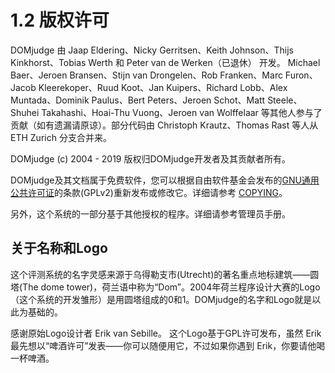 # 1.2 版权许可

DOMjudge 由 Jaap Eldering、Nicky Gerritsen、Keith Johnson、Thijs Kinkhorst、Tobias Werth 和 Peter van de Werken（已退休） 开发。 Michael Baer、Jeroen Bransen、Stijn van Drongelen、Rob Franken、Marc Furon、Jacob Kleerekoper、Ruud Koot、Jan Kuipers、Richard Lobb、Alex Muntada、Dominik Paulus、Bert Peters、Jeroen Schot、Matt Steele、Shuhei Takahashi、Hoai-Thu Vuong、Jeroen van Wolffelaar 等其他人参与了贡献（如有遗漏请原谅）。部分代码由 Christoph Krautz、Thomas Rast 等人从 ETH Zurich 分支合并来。

DOMjudge (c) 2004 - 2019 版权归DOMjudge开发者及其贡献者所有。

DOMjudge及其文档属于免费软件，您可以根据自由软件基金会发布的[GNU通用公共许可证](http://www.gnu.org/copyleft/gpl.html)的条款(GPLv2)重新发布或修改它。详细请参考 [COPYING](https://github.com/DOMjudge/domjudge/blob/master/COPYING)。

另外，这个系统的一部分基于其他授权的程序。详细请参考管理员手册。

## 关于名称和Logo

这个评测系统的名字灵感来源于乌得勒支市(Utrecht)的著名重点地标建筑——圆塔(The dome tower)，荷兰语中称为“Dom”。2004年荷兰程序设计大赛的Logo（这个系统的开发雏形）是用圆塔组成的0和1。DOMjudge的名字和Logo就是以此为基础的。

感谢原始Logo设计者 Erik van Sebille。 这个Logo基于GPL许可发布，虽然 Erik 最先想以“啤酒许可”发表——你可以随便用它，不过如果你遇到 Erik，你要请他喝一杯啤酒。